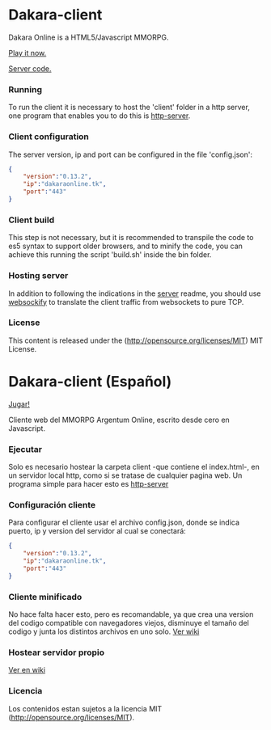 # Dakara-client

Dakara Online is a HTML5/Javascript MMORPG.

[Play it now.](http://web.dakara.com.ar/)

[Server code.](https://github.com/DakaraOnline/dakara-server)


### Running ###

To run the client it is necessary to host the 'client' folder in a http server, one program that enables you to do this is [http-server](https://github.com/indexzero/http-server).

### Client configuration ###

The server version, ip and port can be configured in the file 'config.json':

```json
{
    "version":"0.13.2",
    "ip":"dakaraonline.tk",
    "port":"443"
}
```

### Client build ###

This step is not necessary, but it is recommended to transpile the code to es5 syntax to support older browsers, and to minify the code, you can achieve this running the script 'build.sh' inside the bin folder.

### Hosting server ###

In addition to following the indications in the [server](https://github.com/DakaraOnline/dakara-server) readme, you should use [websockify](https://github.com/kanaka/websockify) to translate the client traffic from websockets to pure TCP.

### License ###

This content is released under the (http://opensource.org/licenses/MIT) MIT License.


# Dakara-client (Español)

[Jugar!](http://web.dakara.com.ar/)

Cliente web del MMORPG Argentum Online, escrito desde cero en Javascript.

### Ejecutar ###

Solo es necesario hostear la carpeta client -que contiene el index.html-, en un servidor local http, como si se tratase de cualquier pagina web. Un programa simple para hacer esto es [http-server](https://github.com/indexzero/http-server)

### Configuración cliente ###

Para configurar el cliente usar el archivo config.json, donde se indica puerto, ip y version del servidor al cual se conectará:

```json
{
    "version":"0.13.2",
    "ip":"dakaraonline.tk",
    "port":"443"
}
```

### Cliente minificado ###

No hace falta hacer esto, pero es recomandable, ya que crea una version del codigo compatible con navegadores viejos, disminuye el tamaño del codigo y junta los distintos archivos en uno solo. [Ver wiki](https://github.com/horacioMartinez/dakara-client/wiki/Cliente-minificado)

### Hostear servidor propio ###

[Ver en wiki](https://github.com/horacioMartinez/dakara-client/wiki/Hostear-servidor-propio)

### Licencia ###

Los contenidos estan sujetos a la licencia MIT (http://opensource.org/licenses/MIT).
